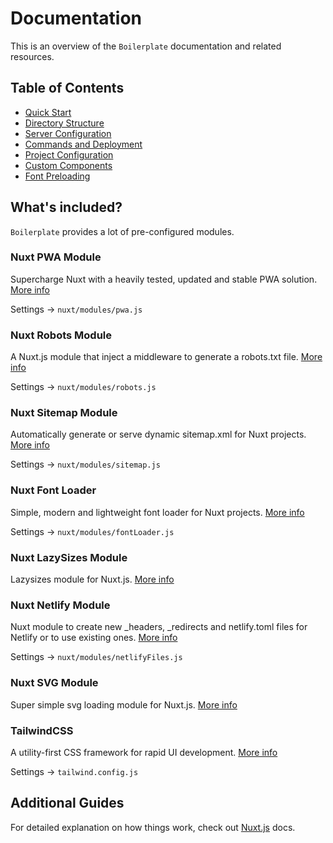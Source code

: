 # Documentation

This is an overview of the `Boilerplate` documentation and related resources.

## Table of Contents

- [Quick Start](quick-start.md)
- [Directory Structure](directory-structure.md)
- [Server Configuration](server-configuration.md)
- [Commands and Deployment](commands-and-deployment.md)
- [Project Configuration](project-configuration.md)
- [Custom Components](custom-components/README.md)
- [Font Preloading](font-preloading.md)

## What's included?

`Boilerplate` provides a lot of pre-configured modules.

### Nuxt PWA Module

Supercharge Nuxt with a heavily tested, updated and stable PWA solution. [More info](https://github.com/nuxt-community/pwa-module)

Settings → `nuxt/modules/pwa.js`

### Nuxt Robots Module

A Nuxt.js module that inject a middleware to generate a robots.txt file. [More info](https://github.com/nuxt-community/robots-module)

Settings → `nuxt/modules/robots.js`

### Nuxt Sitemap Module

Automatically generate or serve dynamic sitemap.xml for Nuxt projects. [More info](https://github.com/nuxt-community/sitemap-module)

Settings → `nuxt/modules/sitemap.js`

### Nuxt Font Loader

Simple, modern and lightweight font loader for Nuxt projects. [More info](https://github.com/ivodolenc/nuxt-font-loader)

Settings → `nuxt/modules/fontLoader.js`

### Nuxt LazySizes Module

Lazysizes module for Nuxt.js. [More info](https://github.com/ivodolenc/nuxt-lazysizes)

### Nuxt Netlify Module

Nuxt module to create new \_headers, \_redirects and netlify.toml files for Netlify or to use existing ones. [More info](https://github.com/nuxt-community/netlify-files-module)

Settings → `nuxt/modules/netlifyFiles.js`

### Nuxt SVG Module

Super simple svg loading module for Nuxt.js. [More info](https://github.com/nuxt-community/svg-module)

### TailwindCSS

A utility-first CSS framework for rapid UI development. [More info](https://tailwindcss.com/docs)

Settings → `tailwind.config.js`

## Additional Guides

For detailed explanation on how things work, check out [Nuxt.js](https://nuxtjs.org/) docs.
